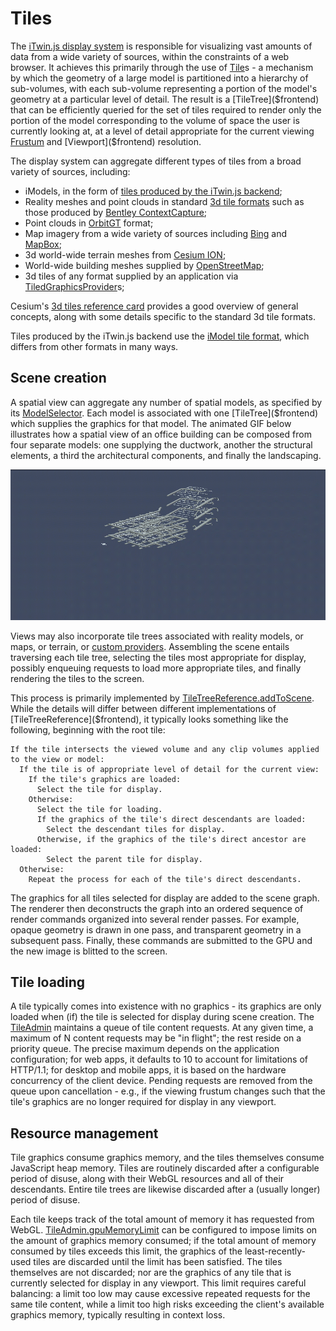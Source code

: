 # Tiles

The [iTwin.js display system](./index.md) is responsible for visualizing vast amounts of data from a wide variety of sources, within the constraints of a web browser. It achieves this primarily through the use of [Tile]($frontend)s - a mechanism by which the geometry of a large model is partitioned into a hierarchy of sub-volumes, with each sub-volume representing a portion of the model's geometry at a particular level of detail. The result is a [TileTree]($frontend) that can be efficiently queried for the set of tiles required to render only the portion of the model corresponding to the volume of space the user is currently looking at, at a level of detail appropriate for the current viewing [Frustum]($common) and [Viewport]($frontend) resolution.

The display system can aggregate different types of tiles from a broad variety of sources, including:

- iModels, in the form of [tiles produced by the iTwin.js backend](./TileFormat.md);
- Reality meshes and point clouds in standard [3d tile formats](https://github.com/CesiumGS/3d-tiles) such as those produced by [Bentley ContextCapture](https://www.bentley.com/en/products/product-line/reality-modeling-software/contextcapture);
- Point clouds in [OrbitGT](https://orbitgt.com/) format;
- Map imagery from a wide variety of sources including [Bing](https://www.microsoft.com/en-us/maps) and [MapBox](https://www.mapbox.com/);
- 3d world-wide terrain meshes from [Cesium ION](https://cesium.com/platform/cesium-ion/content/cesium-world-terrain/);
- World-wide building meshes supplied by [OpenStreetMap](https://osmbuildings.org/);
- 3d tiles of any format supplied by an application via [TiledGraphicsProvider](./TiledGraphicsProvider.md)s;

Cesium's [3d tiles reference card](https://github.com/CesiumGS/3d-tiles/blob/main/3d-tiles-reference-card.pdf) provides a good overview of general concepts, along with some details specific to the standard 3d tile formats.

Tiles produced by the iTwin.js backend use the [iModel tile format](./TileFormat.md), which differs from other formats in many ways.

## Scene creation

A spatial view can aggregate any number of spatial models, as specified by its [ModelSelector]($backend). Each model is associated with one [TileTree]($frontend) which supplies the graphics for that model. The animated GIF below illustrates how a spatial view of an office building can be composed from four separate models: one supplying the ductwork, another the structural elements, a third the architectural components, and finally the landscaping.

![Composing a view from multiple models](./assets/office-models.gif)

Views may also incorporate tile trees associated with reality models, or maps, or terrain, or [custom providers](./TiledGraphicsProvider.md). Assembling the scene entails traversing each tile tree, selecting the tiles most appropriate for display, possibly enqueuing requests to load more appropriate tiles, and finally rendering the tiles to the screen.

This process is primarily implemented by [TileTreeReference.addToScene]($frontend). While the details will differ between different implementations of [TileTreeReference]($frontend), it typically looks something like the following, beginning with the root tile:

```
If the tile intersects the viewed volume and any clip volumes applied to the view or model:
  If the tile is of appropriate level of detail for the current view:
    If the tile's graphics are loaded:
      Select the tile for display.
    Otherwise:
      Select the tile for loading.
      If the graphics of the tile's direct descendants are loaded:
        Select the descendant tiles for display.
      Otherwise, if the graphics of the tile's direct ancestor are loaded:
        Select the parent tile for display.
  Otherwise:
    Repeat the process for each of the tile's direct descendants.
```

The graphics for all tiles selected for display are added to the scene graph. The renderer then deconstructs the graph into an ordered sequence of render commands organized into several render passes. For example, opaque geometry is drawn in one pass, and transparent geometry in a subsequent pass. Finally, these commands are submitted to the GPU and the new image is blitted to the screen.

## Tile loading

A tile typically comes into existence with no graphics - its graphics are only loaded when (if) the tile is selected for display during scene creation. The [TileAdmin]($frontend) maintains a queue of tile content requests. At any given time, a maximum of N content requests may be "in flight"; the rest reside on a priority queue. The precise maximum depends on the application configuration; for web apps, it defaults to 10 to account for limitations of HTTP/1.1; for desktop and mobile apps, it is based on the hardware concurrency of the client device. Pending requests are removed from the queue upon cancellation - e.g., if the viewing frustum changes such that the tile's graphics are no longer required for display in any viewport.

## Resource management

Tile graphics consume graphics memory, and the tiles themselves consume JavaScript heap memory. Tiles are routinely discarded after a configurable period of disuse, along with their WebGL resources and all of their descendants. Entire tile trees are likewise discarded after a (usually longer) period of disuse.

Each tile keeps track of the total amount of memory it has requested from WebGL. [TileAdmin.gpuMemoryLimit]($frontend) can be configured to impose limits on the amount of graphics memory consumed; if the total amount of memory consumed by tiles exceeds this limit, the graphics of the least-recently-used tiles are discarded until the limit has been satisfied. The tiles themselves are not discarded; nor are the graphics of any tile that is currently selected for display in any viewport. This limit requires careful balancing: a limit too low may cause excessive repeated requests for the same tile content, while a limit too high risks exceeding the client's available graphics memory, typically resulting in context loss.
